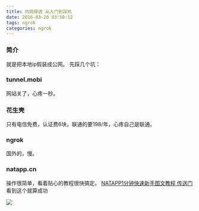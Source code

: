 ```yaml
---
title: 内网穿透 从入门到踩坑 
date: 2016-03-20 03:50:12
tags: ngrok
categories: ngrok
---
```

### 简介
就是把本地ip假装成公网。
先踩几个坑：
### tunnel.mobi 
网站关了，心疼一秒。
### 花生壳
只有电信免费，认证费6块，联通的要198/年，心疼自己是联通。
### ngrok
国外的，慢。
### natapp.cn
操作很简单，看着贴心的教程很快搞定。
[NATAPP1分钟快速新手图文教程 传送门](https://natapp.cn/article/natapp_newbie)
看到这个就算成功

![](http://upload-images.jianshu.io/upload_images/49483-aacf230347fc5715.png?imageMogr2/auto-orient/strip%7CimageView2/2/w/1240)
